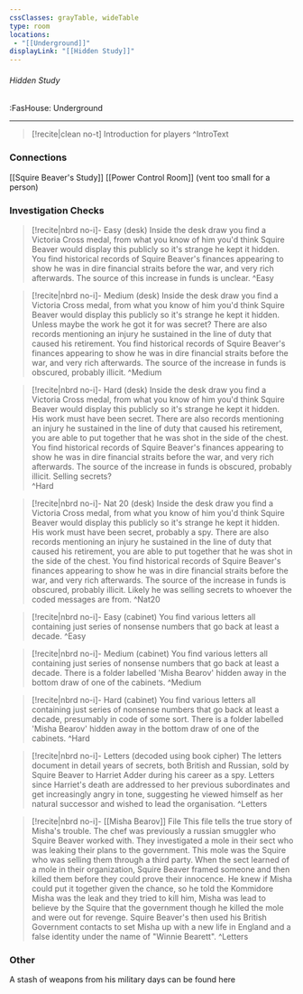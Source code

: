 ```yaml
---
cssClasses: grayTable, wideTable
type: room
locations:
 - "[[Underground]]"
displayLink: "[[Hidden Study]]"
---
```

###### Hidden Study
<span class="sub2">:FasHouse: Underground</span>

---

> [!recite|clean no-t]
>	Introduction for players
>^IntroText
	
### Connections
[[Squire Beaver's Study]]
[[Power Control Room]] (vent too small for a person)

### Investigation Checks

> [!recite|nbrd no-i]- Easy (desk)
>	Inside the desk draw you find a Victoria Cross medal, from what you know of him you'd think Squire Beaver would display this publicly so it's strange he kept it hidden. You find historical records of Squire Beaver's finances appearing to show he was in dire financial straits before the war, and very rich afterwards. The source of this increase in funds is unclear. 
>^Easy

> [!recite|nbrd no-i]- Medium (desk)
>	Inside the desk draw you find a Victoria Cross medal, from what you know of him you'd think Squire Beaver would display this publicly so it's strange he kept it hidden. Unless maybe the work he got it for was secret? There are also records mentioning an injury he sustained in the line of duty that caused his retirement. You find historical records of Squire Beaver's finances appearing to show he was in dire financial straits before the war, and very rich afterwards. The source of the increase in funds is obscured, probably illicit.
>^Medium

> [!recite|nbrd no-i]- Hard (desk)
>	Inside the desk draw you find a Victoria Cross medal, from what you know of him you'd think Squire Beaver would display this publicly so it's strange he kept it hidden. His work must have been secret. There are also records mentioning an injury he sustained in the line of duty that caused his retirement, you are able to put together that he was shot in the side of the chest. You find historical records of Squire Beaver's finances appearing to show he was in dire financial straits before the war, and very rich afterwards. The source of the increase in funds is obscured, probably illicit. Selling secrets?  
>^Hard

> [!recite|nbrd no-i]- Nat 20 (desk)
>	Inside the desk draw you find a Victoria Cross medal, from what you know of him you'd think Squire Beaver would display this publicly so it's strange he kept it hidden. His work must have been secret, probably a spy. There are also records mentioning an injury he sustained in the line of duty that caused his retirement, you are able to put together that he was shot in the side of the chest. You find historical records of Squire Beaver's finances appearing to show he was in dire financial straits before the war, and very rich afterwards. The source of the increase in funds is obscured, probably illicit. Likely he was selling secrets to whoever the coded messages are from.
>^Nat20

> [!recite|nbrd no-i]- Easy (cabinet)
>	You find various letters all containing just series of nonsense numbers that go back at least a decade. 
>^Easy

> [!recite|nbrd no-i]- Medium (cabinet)
>	You find various letters all containing just series of nonsense numbers that go back at least a decade. There is a folder labelled 'Misha Bearov' hidden away in the bottom draw of one of the cabinets. 
>^Medium

> [!recite|nbrd no-i]- Hard (cabinet)
>	You find various letters all containing just series of nonsense numbers that go back at least a decade, presumably in code of some sort. There is a folder labelled  'Misha Bearov' hidden away in the bottom draw of one of the cabinets. 
>^Hard

> [!recite|nbrd no-i]- Letters (decoded using book cipher)
>	The letters document in detail years of secrets, both British and Russian, sold by Squire Beaver to Harriet Adder during his career as a spy. Letters since Harriet's death are addressed to her previous subordinates and get increasingly angry in tone, suggesting he viewed himself as her natural successor and wished to lead the organisation.
>^Letters

> [!recite|nbrd no-i]- [[Misha Bearov]] File
>	This file tells the true story of Misha's trouble. The chef was previously a russian smuggler who Squire Beaver worked with. They investigated a mole in their sect who was leaking their plans to the government. This mole was the Squire who was selling them through a third party. When the sect learned of a mole in their organization, Squire Beaver framed someone and then killed them before they could prove their innocence. He knew if Misha could put it together given the chance, so he told the Kommidore Misha was the leak and they tried to kill him, Misha was lead to believe by the Squire that the government though he killed the mole and were out for revenge. Squire Beaver's then used his British Government contacts to set Misha up with a new life in England and a false identity under the name of "Winnie Bearett".
>^Letters

### Other
A stash of weapons from his military days can be found here

